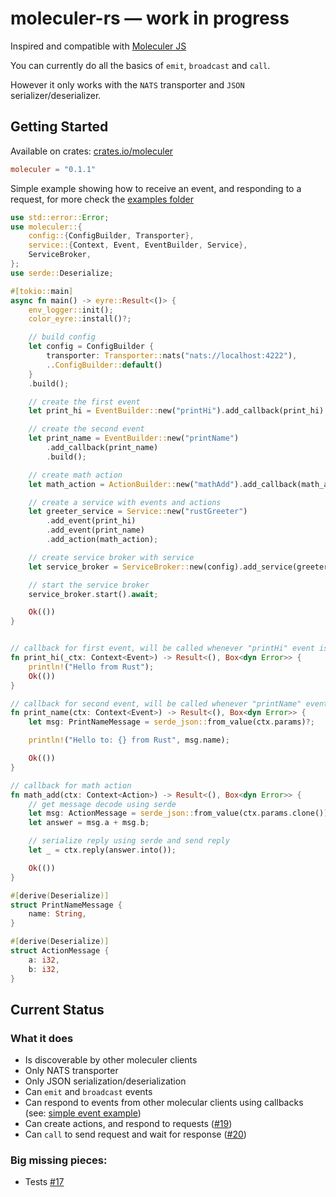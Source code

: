 # moleculer-rs — work in progress

Inspired and compatible with [Moleculer JS](https://github.com/moleculerjs/moleculer)

You can currently do all the basics of `emit`, `broadcast` and `call`.

However it only works with the `NATS` transporter and `JSON` serializer/deserializer.

## Getting Started

Available on crates: [crates.io/moleculer](https://crates.io/crates/moleculer)

```toml
moleculer = "0.1.1"
```

Simple example showing how to receive an event, and responding to a request, for more check the [examples folder](https://github.com/primcloud/moleculer-rs/tree/master/examples)

```rust
use std::error::Error;
use moleculer::{
    config::{ConfigBuilder, Transporter},
    service::{Context, Event, EventBuilder, Service},
    ServiceBroker,
};
use serde::Deserialize;

#[tokio::main]
async fn main() -> eyre::Result<()> {
    env_logger::init();
    color_eyre::install()?;

    // build config
    let config = ConfigBuilder {
        transporter: Transporter::nats("nats://localhost:4222"),
        ..ConfigBuilder::default()
    }
    .build();

    // create the first event
    let print_hi = EventBuilder::new("printHi").add_callback(print_hi).build();

    // create the second event
    let print_name = EventBuilder::new("printName")
        .add_callback(print_name)
        .build();

    // create math action
    let math_action = ActionBuilder::new("mathAdd").add_callback(math_add).build();

    // create a service with events and actions
    let greeter_service = Service::new("rustGreeter")
        .add_event(print_hi)
        .add_event(print_name)
        .add_action(math_action);

    // create service broker with service
    let service_broker = ServiceBroker::new(config).add_service(greeter_service);

    // start the service broker
    service_broker.start().await;

    Ok(())
}


// callback for first event, will be called whenever "printHi" event is received
fn print_hi(_ctx: Context<Event>) -> Result<(), Box<dyn Error>> {
    println!("Hello from Rust");
    Ok(())
}

// callback for second event, will be called whenever "printName" event is received
fn print_name(ctx: Context<Event>) -> Result<(), Box<dyn Error>> {
    let msg: PrintNameMessage = serde_json::from_value(ctx.params)?;

    println!("Hello to: {} from Rust", msg.name);

    Ok(())
}

// callback for math action
fn math_add(ctx: Context<Action>) -> Result<(), Box<dyn Error>> {
    // get message decode using serde
    let msg: ActionMessage = serde_json::from_value(ctx.params.clone())?;
    let answer = msg.a + msg.b;

    // serialize reply using serde and send reply
    let _ = ctx.reply(answer.into());

    Ok(())
}

#[derive(Deserialize)]
struct PrintNameMessage {
    name: String,
}

#[derive(Deserialize)]
struct ActionMessage {
    a: i32,
    b: i32,
}
```

## Current Status

### What it does

- Is discoverable by other moleculer clients
- Only NATS transporter
- Only JSON serialization/deserialization
- Can `emit` and `broadcast` events
- Can respond to events from other molecular clients using callbacks (see: [simple event example](https://github.com/primcloud/moleculer-rs/blob/master/examples/simple_event.rs))
- Can create actions, and respond to requests ([#19](https://github.com/primcloud/moleculer-rs/pull/19))
- Can `call` to send request and wait for response ([#20](https://github.com/primcloud/moleculer-rs/pull/20))

### Big missing pieces:

- Tests [#17](https://github.com/primcloud/moleculer-rs/issues/17)
